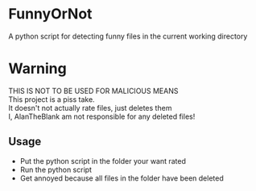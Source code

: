 # FunnyOrNot
A python script for detecting funny files in the current working directory

# Warning
THIS IS NOT TO BE USED FOR MALICIOUS MEANS  
This project is a piss take.  
It doesn't not actually rate files, just deletes them  
I, AlanTheBlank am not responsible for any deleted files!

## Usage
- Put the python script in the folder your want rated
- Run the python script
- Get annoyed because all files in the folder have been deleted
